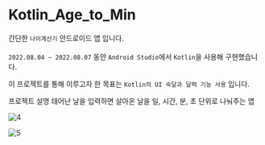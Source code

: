 # Kotlin_Age_to_Min
간단한 `나이계산기` 안드로이드 앱 입니다. <br/><br/>
 `2022.08.04 ~ 2022.08.07` 동안 `Android Studio`에서 `Kotlin`을 사용해 구현했습니다.
 
이 프로젝트를 통해 이루고자 한 목표는 `Kotlin의 UI 숙달과 달력 기능 사용` 입니다. 

프로젝트 설명
태어난 날을 입력하면 살아온 날을 일, 시간, 분, 초 단위로 나눠주는 앱


![4](https://github.com/kwonjuyeong/Kotlin_Age_to_Min/assets/57522230/5256c4de-9541-4aa9-9b2b-47d84fc73d8c)

![5](https://github.com/kwonjuyeong/Kotlin_Age_to_Min/assets/57522230/8dcc67b6-8b2c-4821-a606-da6edf778b95)
